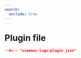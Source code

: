 ```yaml
---
search:
  exclude: true
---
```


# Plugin file

```` json title="Plugin configuration file"
--8<-- "siemens-logo/plugin.json"
````
